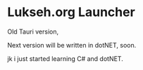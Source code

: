 # Lukseh.org Launcher
Old Tauri version,

Next version will be written in dotNET, soon.

jk i just started learning C# and dotNET.
